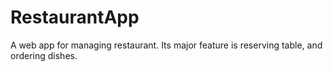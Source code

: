 # RestaurantApp
A web app for managing restaurant. Its major feature is reserving table, and ordering dishes.
